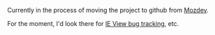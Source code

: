 Currently in the process of moving the project to github from [Mozdev](http://ieview.mozdev.org/).

For the moment, I'd look there for [IE View bug tracking](http://ieview.mozdev.org/bugs.html), etc.
